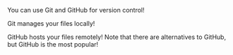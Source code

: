 You can use Git and GitHub for version control!

Git manages your files locally!

GitHub hosts your files remotely! Note that there are alternatives to GitHub, but GitHub is the most popular!

